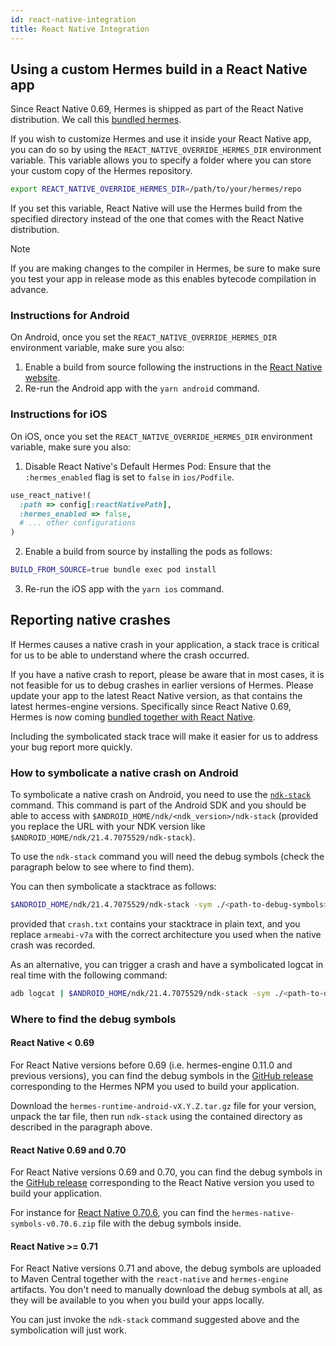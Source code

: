 ```yaml
---
id: react-native-integration
title: React Native Integration
---
```


## Using a custom Hermes build in a React Native app

Since React Native 0.69, Hermes is shipped as part of the React Native distribution. We call this [bundled hermes](https://reactnative.dev/architecture/bundled-hermes).

If you wish to customize Hermes and use it inside your React Native app, you can do so by using the `REACT_NATIVE_OVERRIDE_HERMES_DIR` environment variable. This variable allows you to specify a folder where you can store your custom copy of the Hermes repository.

```bash
export REACT_NATIVE_OVERRIDE_HERMES_DIR=/path/to/your/hermes/repo
```

If you set this variable, React Native will use the Hermes build from the specified directory instead of the one that comes with the React Native distribution.

> [!NOTE]
> If you are making changes to the compiler in Hermes, be sure to make sure you test your app in release mode as this enables bytecode compilation in advance.

### Instructions for Android

On Android, once you set the `REACT_NATIVE_OVERRIDE_HERMES_DIR` environment variable, make sure you also:

1. Enable a build from source following the instructions in the [React Native website](https://reactnative.dev/contributing/how-to-build-from-source#update-your-project-to-build-from-source).
2. Re-run the Android app with the `yarn android` command.

### Instructions for iOS

On iOS, once you set the `REACT_NATIVE_OVERRIDE_HERMES_DIR` environment variable, make sure you also:

1. Disable React Native's Default Hermes Pod: Ensure that the `:hermes_enabled` flag is set to `false` in `ios/Podfile`.
```ruby
use_react_native!(
  :path => config[:reactNativePath],
  :hermes_enabled => false,
  # ... other configurations
)
```

2. Enable a build from source by installing the pods as follows:
```bash
BUILD_FROM_SOURCE=true bundle exec pod install
```
3. Re-run the iOS app with the `yarn ios` command.

## Reporting native crashes

If Hermes causes a native crash in your application, a stack trace is critical for us to be able to understand where the crash occurred. 

If you have a native crash to report, please be aware that in most cases, it is not feasible for us to debug crashes in earlier versions of Hermes. Please update your app to the latest React Native version, as that contains the latest hermes-engine versions. Specifically since React Native 0.69, Hermes is now coming [bundled together with React Native](https://reactnative.dev/architecture/bundled-hermes).

Including the symbolicated stack trace will make it easier for us to address your bug report more quickly.

### How to symbolicate a native crash on Android

To symbolicate a native crash on Android, you need to use the [`ndk-stack`](https://developer.android.com/ndk/guides/ndk-stack) command.
This command is part of the Android SDK and you should be able to access with `$ANDROID_HOME/ndk/<ndk_version>/ndk-stack` (provided you replace the URL with your NDK version like `$ANDROID_HOME/ndk/21.4.7075529/ndk-stack`).

To use the `ndk-stack` command you will need the debug symbols (check the paragraph below to see where to find them).

You can then symbolicate a stacktrace as follows:

```bash
$ANDROID_HOME/ndk/21.4.7075529/ndk-stack -sym ./<path-to-debug-symbols>/obj/local/arm64-v8a < crash.txt
```

provided that `crash.txt` contains your stacktrace in plain text, and you replace `armeabi-v7a` with the correct architecture you used when the native crash was recorded.

As an alternative, you can trigger a crash and have a symbolicated logcat in real time with the following command:

```bash
adb logcat | $ANDROID_HOME/ndk/21.4.7075529/ndk-stack -sym ./<path-to-debug-symbols>/obj/local/arm64-v8a
```

### Where to find the debug symbols

#### React Native < 0.69

For React Native versions before 0.69 (i.e. hermes-engine 0.11.0 and previous versions), you can find the debug symbols in the [GitHub release](https://github.com/facebook/hermes/releases) corresponding to the Hermes NPM you used to build your application. 

Download the `hermes-runtime-android-vX.Y.Z.tar.gz` file for your version, unpack the tar file, then run `ndk-stack` using the contained directory as described in the paragraph above.

#### React Native 0.69 and 0.70

For React Native versions 0.69 and 0.70, you can find the debug symbols in the [GitHub release](https://github.com/facebook/react-native/releases) corresponding to the React Native version you used to build your application.

For instance for [React Native 0.70.6](https://github.com/facebook/react-native/releases/tag/v0.70.6), you can find the `hermes-native-symbols-v0.70.6.zip` file with the debug symbols inside.

#### React Native >= 0.71

For React Native versions 0.71 and above, the debug symbols are uploaded to Maven Central together with the `react-native` and `hermes-engine` artifacts. You don't need to manually download the debug symbols at all, as they will be available to you when you build your apps locally.

You can just invoke the `ndk-stack` command suggested above and the symbolication will just work.
